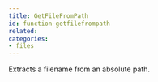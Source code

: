 ```yaml
---
title: GetFileFromPath
id: function-getfilefrompath
related:
categories:
- files
---
```


Extracts a filename from an absolute path.
